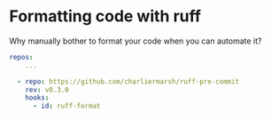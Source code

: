 # Formatting code with ruff

Why manually bother to format your code when you can automate it?

```yaml title=".pre-commit-config.yaml"
repos:
    ...

  - repo: https://github.com/charliermarsh/ruff-pre-commit
    rev: v0.3.0
    hooks:
      - id: ruff-format

```

